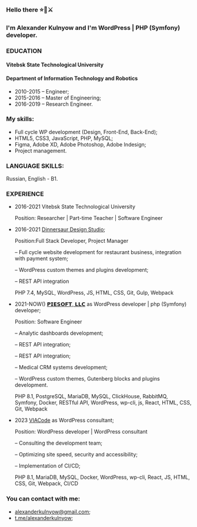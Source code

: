 
### Hello there ⭐🧔⚔️
### I'm Alexander Kulnyow and I'm WordPress | PHP (Symfony) developer.

### EDUCATION
#### Vitebsk State Technological University
#### Department of Information Technology and Robotics
- 2010-2015 – Engineer;
- 2015-2016 – Master of Engineering;
- 2016-2019 – Research Engineer.

### My skills:
- Full cycle WP development (Design, Front-End, Back-End);
- HTML5, CSS3, JavaScript, PHP, MySQL;
- Figma, Adobe XD, Adobe Photoshop, Adobe Indesign;
- Project management.

### LANGUAGE SKILLS:
Russian, English - B1.

### EXPERIENCE
- 2016-2021 Vitebsk State Technological University
  
  Position: Researcher | Part-time Teacher | Software Engineer
  
- 2016-2021 [Dinnersaur Design Studio](https://dds.by);

  Position:Full Stack Developer, Project Manager
  
  – Full cycle website development for restaurant business, integration with payment system;
  
  – WordPress custom themes and plugins development;
  
  – REST API integration
  
  PHP 7.4, MySQL, WordPress, JS, HTML, CSS, Git, Gulp, Webpack
  
- 2021-NOW() [𝗣𝗜𝗘𝗦𝗢𝗙𝗧, 𝗟𝗟𝗖](https://piesoft.us) as WordPress developer | php (Symfony) developer;

  Position: Software Engineer
  
  – Analytic dashboards development;
  
  – REST API integration;
  
  – REST API integration;
  
  – Medical CRM systems development;
  
  – WordPress custom themes, Gutenberg blocks and plugins development.
  
  
  PHP 8.1, PostgreSQL, MariaDB, MySQL, ClickHouse, RabbitMQ, Symfony, Docker, RESTful API, WordPress, wp-cli, js, React, HTML, CSS, Git, Webpack

- 2023 [VIACode](https://viacode.com) as WordPress consultant;

  Position: WordPress developer | WordPress consultant
  
  – Сonsulting the development team;
  
  – Optimizing site speed, security and accessibility;
  
  – Implementation of CI/CD;
  
  
  PHP 8.1, MariaDB, MySQL, Docker, WordPress, wp-cli, React, JS, HTML, CSS, Git, Webpack, CI/CD


### You can contact with me:
- [alexanderkulnyow@gmail.com](mailto:alexanderkulnyow@gmail.com);
- [t.me/alexanderkulnyow](https://t.me/alexanderkulnyow);

<!--
**alexanderkulnyow/alexanderkulnyow** is a ✨ _special_ ✨ repository because its `README.md` (this file) appears on your GitHub profile.

Here are some ideas to get you started:

- 🔭 I’m currently working on ...
- 🌱 I’m currently learning ...
- 👯 I’m looking to collaborate on ...
- 🤔 I’m looking for help with ...
- 💬 Ask me about ...
- 📫 How to reach me: ...
- 😄 Pronouns: ...
- ⚡ Fun fact: ...
-->
